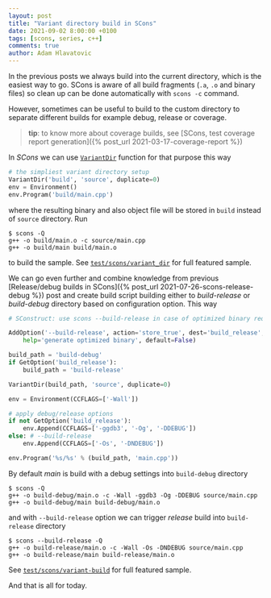 ```yaml
---
layout: post
title: "Variant directory build in SCons"
date: 2021-09-02 8:00:00 +0100
tags: [scons, series, c++]
comments: true
author: Adam Hlavatovic
---
```


In the previous posts we always build into the current directory, which is the easiest way to go. SCons is aware of all build fragments (`.a`, `.o` and binary files) so clean up can be done automatically with `scons -c` command.

However, sometimes can be useful to build to the custom directory to separate different builds for example debug, release or coverage.

> **tip**: to know more about coverage builds, see [SCons, test coverage report generation]({% post_url 2021-03-17-coverage-report %})

In *SCons* we can use [`VariantDir`][VariantDir] function for that purpose this way

```python
# the simpliest variant directory setup
VariantDir('build', 'source', duplicate=0)
env = Environment()
env.Program('build/main.cpp')
```

where the resulting binary and also object file will be stored in `build` instead of `source` directory. Run

```console
$ scons -Q
g++ -o build/main.o -c source/main.cpp
g++ -o build/main build/main.o
```

to build the sample. See [`test/scons/variant_dir`](https://github.com/sansajn/test/tree/master/scons/variant_dir) for full featured sample.


We can go even further and combine knowledge from previous [Release/debug builds in SCons]({% post_url 2021-07-26-scons-release-debug %}) post and create build script building either to *build-release* or *build-debug* directory based on configuration option. This way

```python
# SConstruct: use scons --build-release in case of optimized binary required

AddOption('--build-release', action='store_true', dest='build_release', 
	help='generate optimized binary', default=False)

build_path = 'build-debug'
if GetOption('build_release'):
	build_path = 'build-release'

VariantDir(build_path, 'source', duplicate=0)

env = Environment(CCFLAGS=['-Wall'])

# apply debug/release options
if not GetOption('build_release'):
	env.Append(CCFLAGS=['-ggdb3', '-Og', '-DDEBUG'])
else: # --build-release
	env.Append(CCFLAGS=['-Os', '-DNDEBUG'])

env.Program('%s/%s' % (build_path, 'main.cpp'))
```

By default *main* is build with a debug settings into `build-debug` directory

```console
$ scons -Q
g++ -o build-debug/main.o -c -Wall -ggdb3 -Og -DDEBUG source/main.cpp
g++ -o build-debug/main build-debug/main.o
```

and with `--build-release` option we can trigger *release* build into `build-release` directory

```console
$ scons --build-release -Q
g++ -o build-release/main.o -c -Wall -Os -DNDEBUG source/main.cpp
g++ -o build-release/main build-release/main.o
```

See [`test/scons/variant-build`](https://github.com/sansajn/test/tree/master/scons/variant-build) for full featured sample.

And that is all for today.


[VariantDir]: https://scons.org/doc/1.2.0/HTML/scons-user/x3346.html
